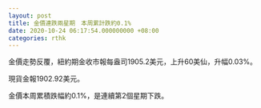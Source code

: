 ```yaml
---
layout: post
title: 金價連跌兩星期　本周累計跌約0.1%
date: 2020-10-24 06:17:54.000000000 +08:00
categories: rthk
---
```


金價走勢反覆，紐約期金收市報每盎司1905.2美元，上升60美仙，升幅0.03%。

現貨金報1902.92美元。

金價本周累積跌幅約0.1%，是連續第2個星期下跌。
